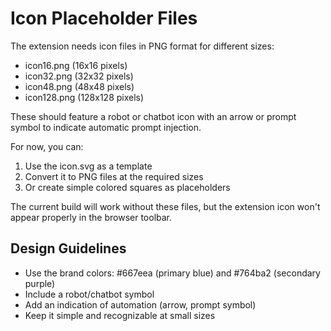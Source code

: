 # Icon Placeholder Files

The extension needs icon files in PNG format for different sizes:
- icon16.png (16x16 pixels)
- icon32.png (32x32 pixels) 
- icon48.png (48x48 pixels)
- icon128.png (128x128 pixels)

These should feature a robot or chatbot icon with an arrow or prompt symbol to indicate automatic prompt injection.

For now, you can:
1. Use the icon.svg as a template
2. Convert it to PNG files at the required sizes
3. Or create simple colored squares as placeholders

The current build will work without these files, but the extension icon won't appear properly in the browser toolbar.

## Design Guidelines
- Use the brand colors: #667eea (primary blue) and #764ba2 (secondary purple)
- Include a robot/chatbot symbol
- Add an indication of automation (arrow, prompt symbol)
- Keep it simple and recognizable at small sizes
